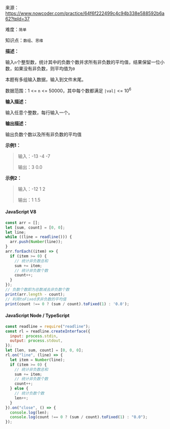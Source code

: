 来源：<https://www.nowcoder.com/practice/64f6f222499c4c94b338e588592b6a62?tpId=37>

难度：`简单`

知识点：`数组`、`思维`

**描述：**

输入`n`个整型数，统计其中的负数个数并求所有非负数的平均值，结果保留一位小数，如果没有非负数，则平均值为`0`

本题有多组输入数据，输入到文件末尾。

数据范围：1 <= `n` <= 50000，其中每个数都满足 `|val|` <= 10<sup>6</sup>

**输入描述：**

输入任意个整数，每行输入一个。

**输出描述：**

输出负数个数以及所有非负数的平均值

**示例1：**

> 输入：-13
-4
-7
>
> 输出：3
0.0

**示例2：**

> 输入：-12
1
2
>
> 输出：1
1.5

<!-- tabs:start -->

#### **JavaScript V8**

```javascript
const arr = [];
let [sum, count] = [0, 0];
let line;
while ((line = readline())) {
  arr.push(Number(line));
}
arr.forEach((item) => {
  if (item >= 0) {
    // 统计非负数总和
    sum += item;
    // 统计非负数个数
    count++;
  }
});
// 负数个数即为总数减去非负数个数
print(arr.length - count);
// 利用toFixed求非负数的平均值
print(count !== 0 ? (sum / count).toFixed(1) : '0.0');
```

#### **JavaScript Node / TypeScript**

```javascript
const readline = require("readline");
const rl = readline.createInterface({
  input: process.stdin,
  output: process.stdout,
});
let [len, sum, count] = [0, 0, 0];
rl.on("line", (line) => {
  let item = Number(line);
  if (item >= 0) {
    // 统计非负数总和
    sum += item;
    // 统计非负数个数
    count++;
  } else {
    // 统计负数个数
    len++;
  }
}).on("close", () => {
  console.log(len);
  console.log(count !== 0 ? (sum / count).toFixed(1) : "0.0");
});
```

<!-- tabs:end -->

